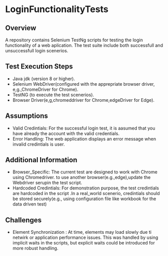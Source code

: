 # LoginFunctionalityTests

## Overview
A repository contains Selenium TestNg scripts for testing the login functionality of a web aplication. The test suite include both successfull and unsuccessfull login scenerios.

## Test Execution Steps
- Java jdk (version 8 or higher).
- Selenium WebDriver(configured with the apprepriate browser driver, e,g.,ChromeDriver for Chrome).
- TestNG (to execute the test  scenerios).
- Browser Driver(e,g,chromeddriver for Chrome,edgeDriver for Edge).

## Assumptions 
- Valid Credintials: For the successful login test, it is aasumed that you have already the account with the valid credentials.
- Error Handling: The web application displays an error message when invalid credintials is user.

## Additional Information
- Browser_Specific: The current test are designed to work with Chrome using Chromedriver. to use another browser(e.g.,edge),update the Webdriver serupin the test script.
- Hardcoded Credintials: For demonstration purpose, the test credintials are hardcoded in the script .In a real_world scenerio, credintials should be stored securely(e.g., using configuration file like workbook for the data driven test)

## Challenges
- Element Synchronization : At time, elements may load slowly due ti netwirk or application performance issues. This was handled by using implicit waits in the scripts, but explicit waits could be introduced for more robust handling.
